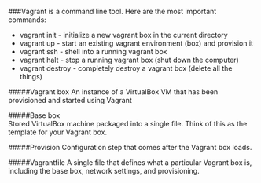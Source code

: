 ###Vagrant is a command line tool. Here are the most important commands:

* vagrant init - initialize a new vagrant box in the current directory
* vagrant up - start an existing vagrant environment (box) and provision it
* vagrant ssh - shell into a running vagrant box
* vagrant halt - stop a running vagrant box (shut down the computer)
* vagrant destroy - completely destroy a vagrant box (delete all the things)


#####Vagrant box 
An instance of a VirtualBox VM that has been provisioned and
started using Vagrant

#####Base box  
Stored VirtualBox machine packaged into a single file. Think of this
as the template for your Vagrant box.

#####Provision 
Configuration step that comes after the Vagrant box loads.

#####Vagrantfile 
A single file that defines what a particular Vagrant box is, including
the base box, network settings, and provisioning.

